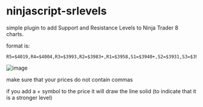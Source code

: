 # ninjascript-srlevels

simple plugin to add Support and Resistance Levels to Ninja Trader 8 charts.

format is:

```
R5=$4019,R4=$4004,R3=$3993,R2=$3983+,R1=$3958,S1=$3940+,S2=$3931,S3=$3918,S4=$3900+,S5=$3891
```

![image](https://user-images.githubusercontent.com/309969/227748603-efb3d76a-e3fa-4af9-bfee-46cec8b47488.png)


make sure that your prices do not contain commas

if you add a + symbol to the price it will draw the line solid (to indicate that it is a stronger level)

